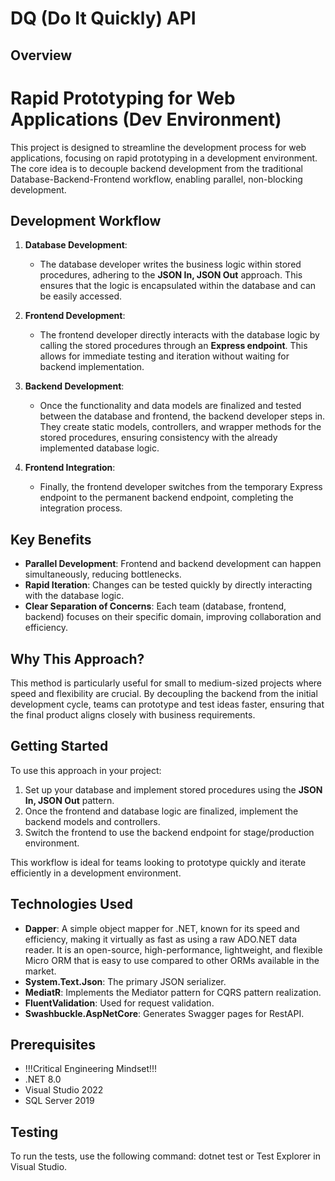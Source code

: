 ﻿# DQ (Do It Quickly) API

## Overview
# Rapid Prototyping for Web Applications (Dev Environment)

This project is designed to streamline the development process for web applications, focusing on rapid prototyping in a development environment. The core idea is to decouple backend development from the traditional Database-Backend-Frontend workflow, enabling parallel, non-blocking development.

## Development Workflow

1. **Database Development**:
   - The database developer writes the business logic within stored procedures, adhering to the **JSON In, JSON Out** approach. This ensures that the logic is encapsulated within the database and can be easily accessed.

2. **Frontend Development**:
   - The frontend developer directly interacts with the database logic by calling the stored procedures through an **Express endpoint**. This allows for immediate testing and iteration without waiting for backend implementation.

3. **Backend Development**:
   - Once the functionality and data models are finalized and tested between the database and frontend, the backend developer steps in. They create static models, controllers, and wrapper methods for the stored procedures, ensuring consistency with the already implemented database logic.

4. **Frontend Integration**:
   - Finally, the frontend developer switches from the temporary Express endpoint to the permanent backend endpoint, completing the integration process.

## Key Benefits
- **Parallel Development**: Frontend and backend development can happen simultaneously, reducing bottlenecks.
- **Rapid Iteration**: Changes can be tested quickly by directly interacting with the database logic.
- **Clear Separation of Concerns**: Each team (database, frontend, backend) focuses on their specific domain, improving collaboration and efficiency.

## Why This Approach?
This method is particularly useful for small to medium-sized projects where speed and flexibility are crucial.
By decoupling the backend from the initial development cycle, teams can prototype and test ideas faster,
ensuring that the final product aligns closely with business requirements.

## Getting Started
To use this approach in your project:
1. Set up your database and implement stored procedures using the **JSON In, JSON Out** pattern.
2. Once the frontend and database logic are finalized, implement the backend models and controllers.
3. Switch the frontend to use the backend endpoint for stage/production environment.

This workflow is ideal for teams looking to prototype quickly and iterate efficiently in a development environment.

## Technologies Used
- **Dapper**: A simple object mapper for .NET, known for its speed and efficiency, making it virtually as fast as using a raw ADO.NET data reader. It is an open-source, high-performance, lightweight, and flexible Micro ORM that is easy to use compared to other ORMs available in the market.
- **System.Text.Json**: The primary JSON serializer.
- **MediatR**: Implements the Mediator pattern for CQRS pattern realization.
- **FluentValidation**: Used for request validation.
- **Swashbuckle.AspNetCore**: Generates Swagger pages for RestAPI.

## Prerequisites

- !!!Critical Engineering Mindset!!!
- .NET 8.0
- Visual Studio 2022
- SQL Server 2019

## Testing
To run the tests, use the following command: dotnet test or Test Explorer in Visual Studio.